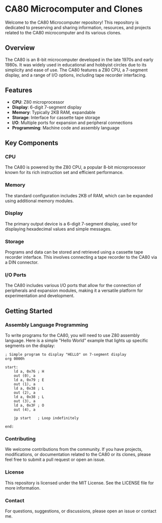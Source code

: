 # CA80 Microcomputer and Clones

Welcome to the CA80 Microcomputer repository! This repository is dedicated to preserving and sharing information, resources, and projects related to the CA80 microcomputer and its various clones.

## Overview

The CA80 is an 8-bit microcomputer developed in the late 1970s and early 1980s. It was widely used in educational and hobbyist circles due to its simplicity and ease of use. The CA80 features a Z80 CPU, a 7-segment display, and a range of I/O options, including tape recorder interfacing.

## Features

- **CPU**: Z80 microprocessor
- **Display**: 6-digit 7-segment display
- **Memory**: Typically 2KB RAM, expandable
- **Storage**: Interface for cassette tape storage
- **I/O**: Multiple ports for expansion and peripheral connections
- **Programming**: Machine code and assembly language

## Key Components

### CPU

The CA80 is powered by the Z80 CPU, a popular 8-bit microprocessor known for its rich instruction set and efficient performance.

### Memory

The standard configuration includes 2KB of RAM, which can be expanded using additional memory modules.

### Display

The primary output device is a 6-digit 7-segment display, used for displaying hexadecimal values and simple messages.

### Storage

Programs and data can be stored and retrieved using a cassette tape recorder interface. This involves connecting a tape recorder to the CA80 via a DIN connector.

### I/O Ports

The CA80 includes various I/O ports that allow for the connection of peripherals and expansion modules, making it a versatile platform for experimentation and development.

## Getting Started

### Assembly Language Programming

To write programs for the CA80, you will need to use Z80 assembly language. Here is a simple "Hello World" example that lights up specific segments on the display:

```assembly
; Simple program to display "HELLO" on 7-segment display
org 0000h

start:
    ld a, 0x76 ; H
    out (0), a
    ld a, 0x79 ; E
    out (1), a
    ld a, 0x38 ; L
    out (2), a
    ld a, 0x38 ; L
    out (3), a
    ld a, 0x3F ; O
    out (4), a

    jp start   ; Loop indefinitely

end:
```
### Contributing

We welcome contributions from the community. If you have projects, modifications, or documentation related to the CA80 or its clones, please feel free to submit a pull request or open an issue.

### License

This repository is licensed under the MIT License. See the LICENSE file for more information.

### Contact

For questions, suggestions, or discussions, please open an issue or contact me.
